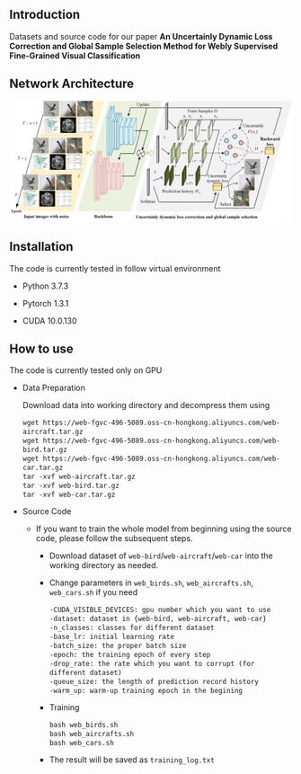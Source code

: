 Introduction
---
Datasets and source code for our paper **An Uncertainly Dynamic Loss Correction and Global Sample Selection Method for Webly Supervised Fine-Grained Visual Classification**


Network Architecture
---
![network_architecture](image/architecture.jpg)


Installation
---
The code is currently tested in follow virtual environment
- Python 3.7.3

- Pytorch 1.3.1

- CUDA 10.0.130



How to use
---
The code is currently tested only on GPU
- Data Preparation

   Download data into working directory and decompress them using
   ```
   wget https://web-fgvc-496-5089.oss-cn-hongkong.aliyuncs.com/web-aircraft.tar.gz
   wget https://web-fgvc-496-5089.oss-cn-hongkong.aliyuncs.com/web-bird.tar.gz
   wget https://web-fgvc-496-5089.oss-cn-hongkong.aliyuncs.com/web-car.tar.gz
   tar -xvf web-aircraft.tar.gz
   tar -xvf web-bird.tar.gz
   tar -xvf web-car.tar.gz
   ```
   
   
- Source Code
    
    - If you want to train the whole model from beginning using the source code, please follow the subsequent steps.

        - Download dataset of `web-bird`/`web-aircraft`/`web-car` into the working directory as needed.
        
        - Change parameters in `web_birds.sh`, `web_aircrafts.sh`, `web_cars.sh` if you need
            ```
            -CUDA_VISIBLE_DEVICES: gpu number which you want to use
            -dataset: dataset in {web-bird, web-aircraft, web-car}
            -n_classes: classes for different dataset
            -base_lr: initial learning rate
            -batch_size: the proper batch size
            -epoch: the training epoch of every step
            -drop_rate: the rate which you want to corrupt (for different dataset)
            -queue_size: the length of prediction record history
            -warm_up: warm-up training epoch in the begining
            ```        
        
        - Training
            ```
            bash web_birds.sh
            bash web_aircrafts.sh
            bash web_cars.sh
            ```
        - The result will be saved as `training_log.txt`

